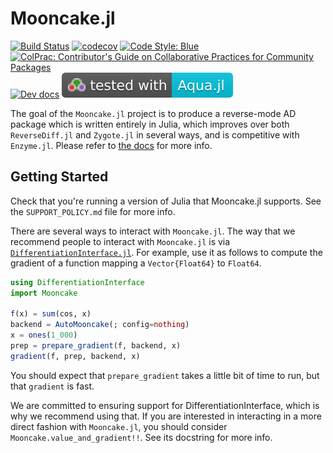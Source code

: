 # Mooncake.jl

[![Build Status](https://github.com/compintell/Mooncake.jl/actions/workflows/CI.yml/badge.svg?branch=main)](https://github.com/compintell/Mooncake.jl/actions/workflows/CI.yml?query=branch%3Amain)
[![codecov](https://codecov.io/github/compintell/Mooncake.jl/graph/badge.svg?token=NUPWTB4IAP)](https://codecov.io/github/compintell/Mooncake.jl)
[![Code Style: Blue](https://img.shields.io/badge/code%20style-blue-4495d1.svg)](https://github.com/JuliaDiff/BlueStyle)
[![ColPrac: Contributor's Guide on Collaborative Practices for Community Packages](https://img.shields.io/badge/ColPrac-Contributor's%20Guide-blueviolet)](https://github.com/SciML/ColPrac)
[![Dev docs](https://img.shields.io/badge/docs-dev-blue.svg)](https://compintell.github.io/Mooncake.jl/dev)
[![Aqua QA](https://raw.githubusercontent.com/JuliaTesting/Aqua.jl/master/badge.svg)](https://github.com/JuliaTesting/Aqua.jl)

The goal of the `Mooncake.jl` project is to produce a reverse-mode AD package which is written entirely in Julia, which improves over both `ReverseDiff.jl` and `Zygote.jl` in several ways, and is competitive with `Enzyme.jl`.
Please refer to [the docs](https://compintell.github.io/Mooncake.jl/dev) for more info.

## Getting Started

Check that you're running a version of Julia that Mooncake.jl supports.
See the `SUPPORT_POLICY.md` file for more info.

There are several ways to interact with `Mooncake.jl`.
The way that we recommend people to interact with `Mooncake.jl` is via  [`DifferentiationInterface.jl`](https://github.com/gdalle/DifferentiationInterface.jl/).
For example, use it as follows to compute the gradient of a function mapping a `Vector{Float64}` to `Float64`.
```julia
using DifferentiationInterface
import Mooncake

f(x) = sum(cos, x)
backend = AutoMooncake(; config=nothing)
x = ones(1_000)
prep = prepare_gradient(f, backend, x)
gradient(f, prep, backend, x)
```
You should expect that `prepare_gradient` takes a little bit of time to run, but that `gradient` is fast.

We are committed to ensuring support for DifferentiationInterface, which is why we recommend using that.
If you are interested in interacting in a more direct fashion with `Mooncake.jl`, you should consider `Mooncake.value_and_gradient!!`.
See its docstring for more info.
